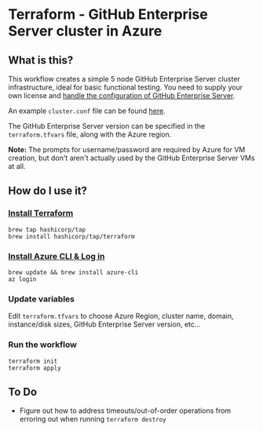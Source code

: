 # Terraform - GitHub Enterprise Server cluster in Azure


## What is this?

This workflow creates a simple 5 node GitHub Enterprise Server cluster infrastructure, ideal for basic functional testing. You need to supply your own license and [handle the configuration of GitHub Enterprise Server](https://docs.github.com/en/enterprise-server@3.0/admin/enterprise-management/initializing-the-cluster).

An example `cluster.conf` file can be found [here](https://docs.github.com/en/enterprise-server@3.0/admin/enterprise-management/initializing-the-cluster#about-the-cluster-configuration-file).

The GitHub Enterprise Server version can be specified in the `terraform.tfvars` file, along with the Azure region.

**Note:** The prompts for username/password are required by Azure for VM creation, but don't aren't actually used by the GitHub Enterprise Server VMs at all.

## How do I use it?

### [Install Terraform](https://www.terraform.io/downloads.html)

```
brew tap hashicorp/tap
brew install hashicorp/tap/terraform
```

### [Install Azure CLI & Log in](https://docs.microsoft.com/en-us/cli/azure/install-azure-cli)

```
brew update && brew install azure-cli
az login
```

### Update variables

Edit `terraform.tfvars` to choose Azure Region, cluster name, domain, instance/disk sizes, GitHub Enterprise Server version, etc...

### Run the workflow

```
terraform init
terraform apply
```

## To Do

- Figure out how to address timeouts/out-of-order operations from erroring out when running `terraform destroy`
